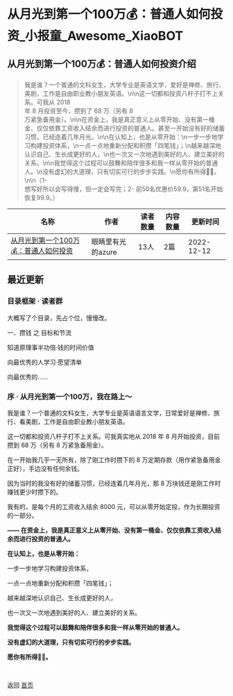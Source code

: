 # 从月光到第一个100万💰：普通人如何投资_小报童_Awesome_XiaoBOT

## 从月光到第一个100万💰：普通人如何投资介绍
> 我是谁？一个普通的文科女生，大学专业是英语文学，爱好是禅修、旅行、美剧，工作是自由职业教小朋友英语。\n\n这一切都和投资八杆子打不上关系。可我从 2018  
年 8 月投资至今，攒到了 68 万（另有 8  
万紧急备用金）。\n\n在资金上，我是真正意义上从零开始、没有第一桶金、仅仅依靠工资收入结余而进行投资的普通人。甚至一开始没有好的储蓄习惯，已经连着几年月光。\n\n在认知上，也是从零开始：\n一步一步地学习构建投资体系，\n一点一点地重新分配和积攒「四笔钱」；\n越来越深地认识自己、生长成更好的人，\n也一次又一次地遇到美好的人、建立美好的关系。\n\n我觉得这个过程可以鼓舞和陪伴很多和我一样从零开始的普通人。\n没有虚幻的大道理，只有切实可行的步步实践。\n愿你有所得🦄️🍭。\n\n（1-  
想写好所以会写得慢，但一定会写完；2- 前50名优惠价59.9，第51名开始恢复99.9。）  
  


|名称|作者|读者数量|内容数量|更新时间|
|---|---|---|---|---|
|[从月光到第一个100万💰：普通人如何投资](https://xiaobot.net/p/100millionFIRE?refer=0b133df9-27dc-423b-8101-639049001c13)|眼睛里有光的azure|13人|2篇|2022-12-12|

## 最近更新
### 目录框架 · 读者群

大概写了个目录，先占个位，慢慢改。

一、攒钱 之 目标和节流

知道原理事半功倍·钱的时间价值

向最优秀的人学习·愿望清单

向最优秀的......

### 序 · 从月光到第一个100万，我在路上～

我是谁？一个普通的文科女生，大学专业是英语语言文学，日常爱好是禅修、旅行、看美剧，工作是自由职业教小朋友英语。

这一切都和投资八杆子打不上关系。可我真实地从 2018 年 8 月开始投资，目前攒到 68 万（另有 8 万紧急备用金）。

在一开始我几乎一无所有，除了刚工作时攒下的 8 万定期存款（用作紧急备用金正好），手边没有任何余钱。

因为当时的我没有好的储蓄习惯，已经连着几年月光，那 8 万块钱还是刚工作时赚钱更少时攒下的。

我有的，是每个月的工资收入结余 8000 元，可以从零开始定投，作为长期投资的一部分。

**—— 在资金上，我是真正意义上从零开始、没有第一桶金、仅仅依靠工资收入结余而进行投资的普通人。**

**在认知上，也是从零开始：**

一步一步地学习构建投资体系，

一点一点地重新分配和积攒「四笔钱」；

越来越深地认识自己、生长成更好的人，

也一次又一次地遇到美好的人、建立美好的关系。

**我觉得这个过程可以鼓舞和陪伴很多和我一样从零开始的普通人。**

**没有虚幻的大道理，只有切实可行的步步实践。**

**愿你有所得🦄️🍭。**


<a href="https://github.com/Reno9527/awesome-xiaobot" style="color: white; text-decoration: none;">awesome-xiaobot</a>

返回 [首页](../README.md)
